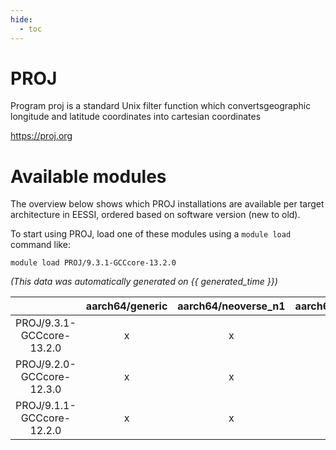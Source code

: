 ```yaml
---
hide:
  - toc
---
```


PROJ
====


Program proj is a standard Unix filter function which convertsgeographic longitude and latitude coordinates into cartesian coordinates

https://proj.org
# Available modules


The overview below shows which PROJ installations are available per target architecture in EESSI, ordered based on software version (new to old).

To start using PROJ, load one of these modules using a `module load` command like:

```shell
module load PROJ/9.3.1-GCCcore-13.2.0
```

*(This data was automatically generated on {{ generated_time }})*  

| |aarch64/generic|aarch64/neoverse_n1|aarch64/neoverse_v1|x86_64/generic|x86_64/amd/zen2|x86_64/amd/zen3|x86_64/amd/zen4|x86_64/intel/haswell|x86_64/intel/sapphire_rapids|x86_64/intel/skylake_avx512|
| :---: | :---: | :---: | :---: | :---: | :---: | :---: | :---: | :---: | :---: | :---: |
|PROJ/9.3.1-GCCcore-13.2.0|x|x|x|x|x|x|x|x|-|x|
|PROJ/9.2.0-GCCcore-12.3.0|x|x|x|x|x|x|x|x|-|x|
|PROJ/9.1.1-GCCcore-12.2.0|x|x|x|x|x|x|-|x|-|x|
